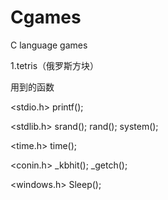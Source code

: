 # Cgames
C language games

1.tetris（俄罗斯方块）

用到的函数

<stdio.h>
printf();

<stdlib.h>
srand();
rand();
system();

<time.h>
time();

<conin.h>
_kbhit();
_getch();

<windows.h>
Sleep();

